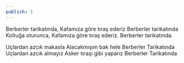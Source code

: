 ```yaml
---
publish: 1
---
```


Berberler tarikatında, 
Kafamıza göre tıraş ederiz
Berberler tarikatında
Koltuğa oturunca, 
Kafamıza göre tıraş ederiz.
Berberler tarikatında.

Uçlardan azcık makasla
Alacakmışım bak hele 
Berberler Tarikatında
Uçlardan azcık almayız
Asker tıraşı gibi yaparız
Berberler Tarikatında